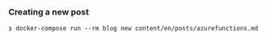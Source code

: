
### Creating a new post 
```
❯ docker-compose run --rm blog new content/en/posts/azurefunctions.md
```

